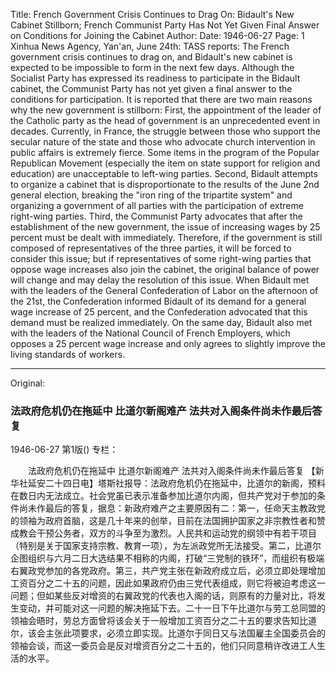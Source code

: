 Title: French Government Crisis Continues to Drag On: Bidault's New Cabinet Stillborn; French Communist Party Has Not Yet Given Final Answer on Conditions for Joining the Cabinet
Author:
Date: 1946-06-27
Page: 1
Xinhua News Agency, Yan'an, June 24th: TASS reports: The French government crisis continues to drag on, and Bidault's new cabinet is expected to be impossible to form in the next few days. Although the Socialist Party has expressed its readiness to participate in the Bidault cabinet, the Communist Party has not yet given a final answer to the conditions for participation. It is reported that there are two main reasons why the new government is stillborn: First, the appointment of the leader of the Catholic party as the head of government is an unprecedented event in decades. Currently, in France, the struggle between those who support the secular nature of the state and those who advocate church intervention in public affairs is extremely fierce. Some items in the program of the Popular Republican Movement (especially the item on state support for religion and education) are unacceptable to left-wing parties. Second, Bidault attempts to organize a cabinet that is disproportionate to the results of the June 2nd general election, breaking the "iron ring of the tripartite system" and organizing a government of all parties with the participation of extreme right-wing parties. Third, the Communist Party advocates that after the establishment of the new government, the issue of increasing wages by 25 percent must be dealt with immediately. Therefore, if the government is still composed of representatives of the three parties, it will be forced to consider this issue; but if representatives of some right-wing parties that oppose wage increases also join the cabinet, the original balance of power will change and may delay the resolution of this issue. When Bidault met with the leaders of the General Confederation of Labor on the afternoon of the 21st, the Confederation informed Bidault of its demand for a general wage increase of 25 percent, and the Confederation advocated that this demand must be realized immediately. On the same day, Bidault also met with the leaders of the National Council of French Employers, which opposes a 25 percent wage increase and only agrees to slightly improve the living standards of workers.



<hr /> 

Original: 


### 法政府危机仍在拖延中  比道尔新阁难产  法共对入阁条件尚未作最后答复

1946-06-27
第1版()
专栏：

　　法政府危机仍在拖延中
    比道尔新阁难产
    法共对入阁条件尚未作最后答复
    【新华社延安二十四日电】塔斯社报导：法政府危机仍在拖延中，比道尔的新阁，预料在数日内无法成立。社会党虽已表示准备参加比道尔内阁，但共产党对于参加的条件尚未作最后的答复，据息：新政府难产之主要原因有二：第一，任命天主教政党的领袖为政府首脑，这是几十年来的创举，目前在法国拥护国家之非宗教性者和赞成教会干预公务者，双方的斗争至为激烈。人民共和运动党的纲领中有若干项目（特别是关于国家支持宗教、教育一项），为左派政党所无法接受。第二，比道尔企图组织与六月二日大选结果不相称的内阁，打破“三党制的铁环”，而组织有极端右翼政党参加的各党政府。第三，共产党主张在新政府成立后，必须立即处理增加工资百分之二十五的问题，因此如果政府仍由三党代表组成，则它将被迫考虑这一问题；但如某些反对增资的右翼政党的代表也入阁的话，则原有的力量对比，将发生变动，并可能对这一问题的解决拖延下去。二十一日下午比道尔与劳工总同盟的领袖会晤时，劳总方面曾将该会关于一般增加工资百分之二十五的要求告知比道尔，该会主张此项要求，必须立即实现。比道尔于同日又与法国雇主全国委员会的领袖会谈，而这一委员会是反对增资百分之二十五的，他们只同意稍许改进工人生活的水平。
